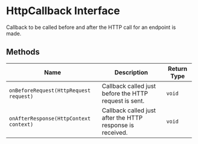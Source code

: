 
# HttpCallback Interface

Callback to be called before and after the HTTP call for an endpoint is made.

## Methods

| Name | Description | Return Type |
|  --- | --- | --- |
| `onBeforeRequest(HttpRequest request)` | Callback called just before the HTTP request is sent. | `void` |
| `onAfterResponse(HttpContext context)` | Callback called just after the HTTP response is received. | `void` |

